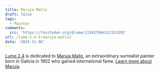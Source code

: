 ```yaml
---
title: Maruja Mallo
draft: false
tags:
  - Painter
comments:
  src: 'https://fosstodon.org/@lume/113437864311153292'
url: /lume-2.4.0-maruja-mallo/
date: '2024-11-06'
---
```

[Lume 2.4](https://lume.land/blog/posts/lume-2.4.0-maruja-mallo/) is dedicated to [Maruja Mallo](https://en.wikipedia.org/wiki/Maruja_Mallo), an extraordinary surrealist painter born in Galicia in 1902 who gained international fame. [Learn more about Maruja](https://edspace.american.edu/marujamalloheadsofwomen/maruja-mallo-biography/).
